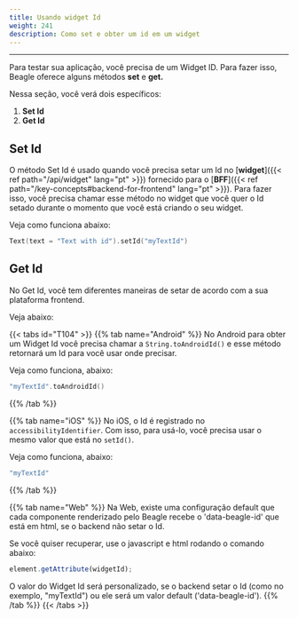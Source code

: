 ```yaml
---
title: Usando widget Id
weight: 241
description: Como set e obter um id em um widget
---
```


---

Para testar sua aplicação, você precisa de um Widget ID. Para fazer isso, Beagle oferece alguns métodos **set** e **get.**

Nessa seção, você verá dois específicos:

1. **Set Id**
2. **Get Id**

## Set Id

O método Set Id é usado quando você precisa setar um Id no [**widget**]({{< ref path="/api/widget" lang="pt" >}}) fornecido para o [**BFF**]({{< ref path="/key-concepts#backend-for-frontend" lang="pt" >}}). Para fazer isso, você precisa chamar esse método no widget que você quer o Id setado durante o momento que você está criando o seu widget.

Veja como funciona abaixo:

```kotlin
Text(text = "Text with id").setId("myTextId")
```

## Get Id

No Get Id, você tem diferentes maneiras de setar de acordo com a sua plataforma frontend.

Veja abaixo:

{{< tabs id="T104" >}}
{{% tab name="Android" %}}
No Android para obter um Widget Id você precisa chamar a `String.toAndroidId()` e esse método retornará um Id para você usar onde precisar.

Veja como funciona, abaixo:

```kotlin
"myTextId".toAndroidId()
```

{{% /tab %}}

{{% tab name="iOS" %}}
No iOS, o Id é registrado no `accessibilityIdentifier`. Com isso, para usá-lo, você precisa usar o mesmo valor que está no `setId()`.

Veja como funciona, abaixo:

```swift
"myTextId"
```

{{% /tab %}}

{{% tab name="Web" %}}
Na Web, existe uma configuração default que cada componente renderizado pelo Beagle recebe o 'data-beagle-id' que está em html, se o backend não setar o Id.

Se você quiser recuperar, use o javascript e html rodando o comando abaixo:

```javascript
element.getAttribute(widgetId);
```

O valor do Widget Id será personalizado, se o backend setar o Id \(como no exemplo, "myTextId"\) ou ele será um valor default \('data-beagle-id'\).
{{% /tab %}}
{{< /tabs >}}
